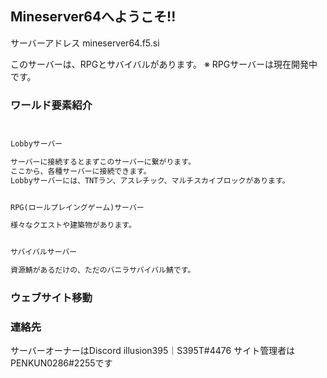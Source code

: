 ## Mineserver64へようこそ!!

サーバーアドレス
mineserver64.f5.si

このサーバーは、RPGとサバイバルがあります。
※ RPGサーバーは現在開発中です。

### ワールド要素紹介


```markdown


Lobbyサーバー

サーバーに接続するとまずこのサーバーに繋がります。
ここから、各種サーバーに接続できます。
Lobbyサーバーには、TNTラン、アスレチック、マルチスカイブロックがあります。


RPG(ロールプレイングゲーム)サーバー

様々なクエストや建築物があります。


サバイバルサーバー

資源鯖があるだけの、ただのバニラサバイバル鯖です。

```


### ウェブサイト移動

### 連絡先

サーバーオーナーはDiscord illusion395｜S395T#4476  サイト管理者はPENKUN0286#2255です
